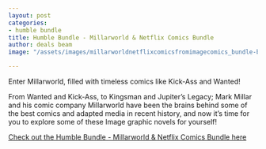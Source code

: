 ```yaml
---
layout: post
categories:
- humble bundle
title: Humble Bundle - Millarworld & Netflix Comics Bundle
author: deals beam
image: "/assets/images/millarworldnetflixcomicsfromimagecomics_bundle-blog.png"

---
```

Enter Millarworld, filled with timeless comics like Kick-Ass and Wanted!

From Wanted and Kick-Ass, to Kingsman and Jupiter’s Legacy; Mark Millar and his comic company Millarworld have been the brains behind some of the best comics and adapted media in recent history, and now it’s time for you to explore some of these Image graphic novels for yourself!

[Check out the Humble Bundle - Millarworld & Netflix Comics Bundle here](https://www.humblebundle.com/books/millarworld-netflix-comics-from-image-comics-books?partner=indiekings)